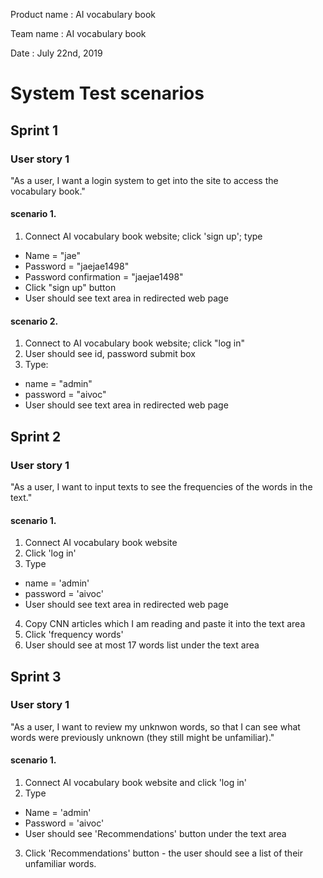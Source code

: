 Product name : AI vocabulary book

Team name    : AI vocabulary book

Date         : July 22nd, 2019 

# System Test scenarios

## Sprint 1

### User story 1
"As a user, I want a login system to get into the site to access the vocabulary book."

#### scenario 1. 
1. Connect AI vocabulary book website; click 'sign up'; type 
- Name = "jae"
- Password = "jaejae1498"
- Password confirmation = "jaejae1498"
- Click "sign up" button
- User should see text area in redirected web page

#### scenario 2. 
1. Connect to AI vocabulary book website; click "log in" 
2. User should see id, password submit box
3. Type:
- name = "admin"
- password = "aivoc"
- User should see text area in redirected web page

## Sprint 2

### User story 1
"As a user, I want to input texts to see the frequencies of the words in the text."

#### scenario 1.
1. Connect AI vocabulary book website
2. Click 'log in'
3. Type
- name = 'admin'
- password = 'aivoc'
- User should see text area in redirected web page
4. Copy CNN articles which I am reading and paste it into the text area
4. Click 'frequency words'
5. User should see at most 17 words list under the text area

## Sprint 3

### User story 1
"As a user, I want to review my unknwon words, so that I can see what words were previously unknown (they still might be unfamiliar)."

#### scenario 1.
1. Connect AI vocabulary book website and click 'log in'
2. Type 
- Name = 'admin'
- Password = 'aivoc'
- User should see 'Recommendations' button under the text area
3. Click 'Recommendations' button - the user should see a list of their unfamiliar words.
